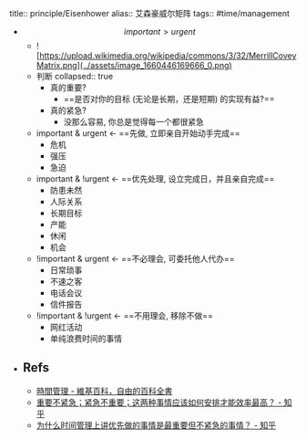 title:: principle/Eisenhower
alias:: 艾森豪威尔矩阵
tags:: #time/management

- $$important > urgent$$
  - ![https://upload.wikimedia.org/wikipedia/commons/3/32/MerrillCoveyMatrix.png](../assets/image_1660446169666_0.png)
  - 判断
    collapsed:: true
    - 真的重要?
      - ==是否对你的目标 (无论是长期，还是短期) 的实现有益?==
    - 真的紧急?
      - 没那么容易, 你总是觉得每一个都很紧急
  - important & urgent <- ==先做, 立即亲自开始动手完成==
    - 危机
    - 强压
    - 急迫
  - important & !urgent <- ==优先处理, 设立完成日，并且亲自完成==
    - 防患未然
    - 人际关系
    - 长期目标
    - 产能
    - 休闲
    - 机会
  - !important & urgent <- ==不必理会, 可委托他人代办==
    - 日常琐事
    - 不速之客
    - 电话会议
    - 信件报告
  - !important & !urgent <- ==不用理会, 移除不做==
    - 网红活动
    - 单纯浪费时间的事情
- ## Refs
  - [時間管理 - 維基百科，自由的百科全書](https://zh.wikipedia.org/wiki/%E6%97%B6%E9%97%B4%E7%AE%A1%E7%90%86#%E8%89%BE%E6%A3%AE%E8%B1%AA%E5%A8%81%E5%B0%94%E6%B3%95%E5%89%87)
  - [重要不紧急；紧急不重要；这两种事情应该如何安排才能效率最高？ - 知乎](https://www.zhihu.com/question/29519810)
  - [为什么时间管理上讲优先做的事情是最重要但不紧急的事情？ - 知乎](https://www.zhihu.com/question/20247508)